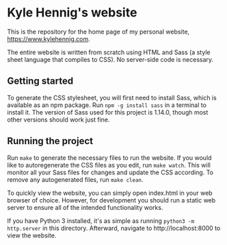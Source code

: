 # Kyle Hennig's website

This is the repository for the home page of my personal website, https://www.kylehennig.com.

The entire website is written from scratch using HTML and Sass (a style sheet language that compiles to CSS). No server-side code is necessary.

## Getting started
To generate the CSS stylesheet, you will first need to install Sass, which is available as an npm package. Run `npm -g install sass` in a terminal to install it. The version of Sass used for this project is 1.14.0, though most other versions should work just fine.

## Running the project
Run `make` to generate the necessary files to run the website.
If you would like to autoregenerate the CSS files as you edit, run `make watch`. This will monitor all your Sass files for changes and update the CSS according.
To remove any autogenerated files, run `make clean`.

To quickly view the website, you can simply open index.html in your web browser of choice. However, for development you should run a static web server to ensure all of the intended functionality works.

If you have Python 3 installed, it's as simple as running `python3 -m http.server` in this directory.
Afterward, navigate to http://localhost:8000 to view the website.
